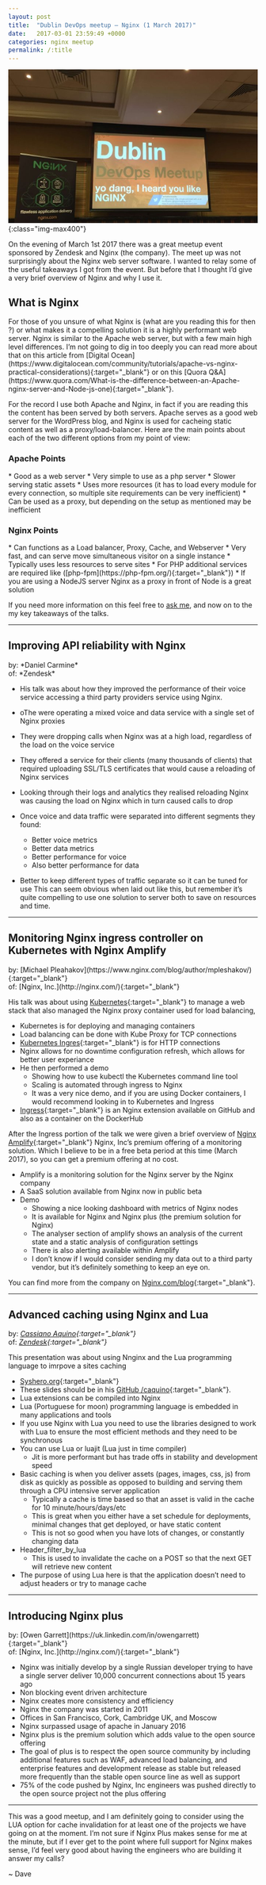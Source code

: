 ```yaml
---
layout: post
title:  "Dublin DevOps meetup – Nginx (1 March 2017)"
date:   2017-03-01 23:59:49 +0000
categories: nginx meetup
permalink: /:title
---
```



![Dublin Nginx meetup](/images/posts/2017-03-01-dublin-devops-nginx.jpg){:class="img-max400"}

On the evening of March 1st 2017 there was a great meetup event sponsored by Zendesk and Nginx (the company). The meet up was not surprisingly about the Nginx web server software. I wanted to relay some of the useful takeaways I got from the event. But before that I thought I’d give a very brief overview of Nginx and why I use it.

<h2>What is Nginx</h2>
For those of you unsure of what Nginx is (what are you reading this for then ?) or what makes it a compelling solution it is a highly performant web server.  Nginx is similar to the Apache web server, but with a few main high level differences.  I’m not going to dig in too deeply you can read more about that on this article from [Digital Ocean](https://www.digitalocean.com/community/tutorials/apache-vs-nginx-practical-considerations){:target="_blank"} or on this [Quora Q&A](https://www.quora.com/What-is-the-difference-between-an-Apache-nginx-server-and-Node-js-one){:target="_blank"}.
 

 For the record I use both Apache and Nginx, in fact if you are reading this the content has been served by both servers.  Apache serves as a good web server for the WordPress blog, and Nginx is used for cacheing static content as well as a proxy/load-balancer.
 Here are the main points about each of the two different options from my point of view:

 <h3>Apache Points</h3>
* Good as a web server
* Very simple to use as a php server
* Slower serving static assets
* Uses more resources (it has to load every module for every connection, so multiple site requirements can be very inefficient)
* Can be used as a proxy, but depending on the setup as mentioned may be inefficient

<h3>Nginx Points</h3>
* Can functions as a Load balancer, Proxy, Cache, and Webserver
* Very fast, and can serve move simultaneous visitor on a single instance
* Typically uses less resources to serve sites
* For PHP additional services are required like ([php-fpm](https://php-fpm.org/){:target="_blank"})
* If you are using a NodeJS server Nginx as a proxy in front of Node is a great solution

If you need more information on this feel free to [ask me](/contact), and now on to the my key takeaways of the talks.

---

<h2>Improving API reliability with Nginx</h2>
by: *Daniel Carmine*<br/>
of: *Zendesk*

* His talk was about how they improved the performance of their voice service accessing a third party providers service using Nginx.
* oThe were operating a mixed voice and data service with a single set of Nginx proxies
* They were dropping calls when Nginx was at a high load, regardless of the load on the voice service
* They offered a service for their clients (many thousands of clients) that required uploading SSL/TLS certificates that would cause a reloading of Nginx services
* Looking through their logs and analytics they realised reloading  Nginx was causing the load on Nginx which in turn caused calls to drop
* Once voice and data traffic were separated into different segments they found:
    * Better voice metrics
    * Better data metrics
    * Better performance for voice
    * Also better performance for data

* Better to keep different types of traffic separate so it can be tuned for use
 This can seem obvious when laid out like this, but remember it’s quite compelling to use one solution to server both to save on resources and time.

---

<h2>Monitoring Nginx ingress controller on Kubernetes with Nginx Amplify</h2>
by: [Michael Pleahakov](https://www.nginx.com/blog/author/mpleshakov/){:target="_blank"}<br/>
of: [Nginx, Inc.](http://nginx.com/){:target="_blank"}

His talk was about using [Kubernetes](https://kubernetes.io/){:target="_blank"} to manage a web stack that also managed the Nginx proxy container used for load balancing,
* Kubernetes is for deploying and managing containers
* Load balancing can be done with Kube Proxy for TCP connections
* [Kubernetes Ingres](https://github.com/nginxinc/kubernetes-ingress){:target="_blank"} is for HTTP connections
* Nginx allows for no downtime configuration refresh, which allows for better user experiance
* He then performed a demo
    * Showing how to use kubectl the Kubernetes command line tool
    * Scaling is automated through ingress to Nginx
    * It was a very nice demo, and if you are using Docker containers, I would recommend looking in to Kubernetes and Ingress
* [Ingress](https://github.com/nginxinc/kubernetes-ingress){:target="_blank"} is an Nginx extension available on GitHub and also as a container on the DockerHub

After the Ingress portion of the talk we were given a brief overview of [Nginx Amplify](https://www.nginx.com/amplify/){:target="_blank"} Nginx, Inc’s premium offering of a monitoring solution.  Which I believe to be in a free beta period at this time (March 2017), so you can get a premium offering at no cost.

* Amplify is a monitoring solution for the Nginx server by the Nginx company
* A SaaS solution available from Nginx now in public beta
* Demo
    * Showing a nice looking dashboard with metrics of Nginx nodes
    * It is available for Nginx and Nginx plus (the premium solution for Nginx)
    * The analyser section of amplify shows an analysis of the current state and a static analysis of configuration settings
    * There is also alerting available within Amplify
    * I don’t know if I would consider sending my data out to a third party vendor, but it’s definitely something to keep an eye on.

You can find more from the company on [Nginx.com/blog](http://nginx.com/blog){:target="_blank"}.

---

<h2>Advanced caching using Nginx and Lua</h2>

by: *[Cassiano Aquino](http://syshero.org/){:target="_blank"}*<br/>
of: *[Zendesk](https://www.zendesk.com/){:target="_blank"}*

This presentation was about using Nnginx and the Lua programming language to imrpove a sites caching

* [Syshero.org](http://syshero.org/){:target="_blank"}
* These slides should be in  his [GitHub /caquino](https://github.com/caquino){:target="_blank"}.
* Lua extensions can be compiled into Nginx
* Lua (Portuguese for moon) programming language is embedded in many applications and tools
* If you use Nginx with Lua you need to use the libraries designed to work with Lua to ensure the most efficient methods and they need to be synchronous
* You can use Lua or luajit (Lua just in time compiler)
    * Jit is more performant but has trade offs in stability and development speed
* Basic caching is when you deliver assets (pages, images, css, js) from disk as quickly as possible as opposed to building and serving them through a CPU intensive server application
    * Typically a cache is time based so that an asset is valid in the cache for 10 minute/hours/days/etc
    * This is great when you either have a set schedule for deployments, minimal changes that get deployed, or have static content
    * This is not so good when you have lots of changes, or constantly changing data
*  Header_filter_by_lua
    *  This is used to invalidate the cache on a POST so that the next GET will retrieve new content
*  The purpose of using Lua here is that the application doesn’t need to adjust headers or try to manage cache

---
<h2>Introducing Nginx plus</h2>
by: [Owen Garrett](https://uk.linkedin.com/in/owengarrett){:target="_blank"}<br/>
of: [Nginx, Inc.](http://nginx.com/){:target="_blank"}

* Nginx was initially develop by a single Russian developer trying to have a single server deliver 10,000 concurrent connections about 15 years ago
* Non blocking event driven architecture
* Nginx creates more consistency and efficiency
* Nginx the company was started in 2011
* Offices in San Francisco, Cork, Cambridge UK, and Moscow
* Nginx surpassed usage of apache in January 2016
* Nginx plus is the premium solution which adds value to the open source offering
* The goal of plus is to respect the open source community by including additional features such as WAF, advanced load balancing, and enterprise features and development release as stable but released more frequently than the stable open source line as well as support
* 75% of the code pushed by Nginx, Inc engineers was pushed directly to the open source project not the plus offering
 
 ---
 
This was a good meetup, and I am definitely going to consider using the LUA option for cache invalidation for at least one of the projects we have going on at the moment.  I’m not sure if Nginx Plus makes sense for me at the minute, but if I ever get to the point where full support for Nginx makes sense, I’d feel very good about having the engineers who are building it answer my calls?


 ~ Dave
